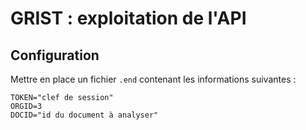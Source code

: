 # GRIST : exploitation de l'API

## Configuration

Mettre en place un fichier `.end` contenant les informations suivantes :

```
TOKEN="clef de session"
ORGID=3
DOCID="id du document à analyser"
```